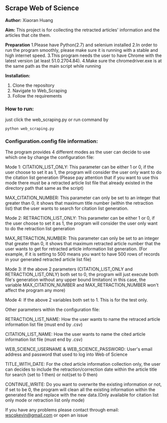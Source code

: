 ## Scrape Web of Science

**Author:** Xiaoran Huang

**Aim:** This project is for collecting the retracted articles' information and the articles that cite them.

**Preparation**
1.Please have Python(2.7) and selenium installed
2.In order to run the program smoothly, please make sure it is running with a stable and high internet speed.
3.This program needs the user to have Chrome with the latest version (at least 51.0.2704.84).
4.Make sure the chromedriver.exe is at the same path as the main script while running

**Installation:**  
1. Clone the repository  
2. Navigate to Web_Scraping
3. Follow the requirements

### How to run: 

just click the web_scraping.py or run command by 
```
python web_scraping.py
```

### Configuration.config file information:

The program provides 4 different modes as the user can decide to use which one by change the configuration file:

Mode 1: CITATION_LIST_ONLY: This parameter can be either 1 or 0, if the user choose to set it as 1, the program will consider the user only want to do the citation list generation (Please pay attention that if you want to use this mode there must be a retracted article list file that already existed in the directory path that same as the script)

MAX_CITATION_NUMBER: This parameter can only be set to an integer that greater than 0, it shows that maximum title number (within the retraction list) that the user wants to search for citation list generation.

Mode 2: RETRACTION_LIST_ONLY: This parameter can be either 1 or 0, if the user choose to set it as 1, the program will consider the user only want to do the retraction list generation

MAX_RETRACTION_NUMBER: This parameter can only be set to an integer that greater than 0, it shows that maximum retracted article number that the user wants to get for retracted article information list generation. (For example, if it is setting to 500 means you want to have 500 rows of records in your generated retracted article list file)

Mode 3: If the above 2 parameters (CITATION_LIST_ONLY and RETRACTION_LIST_ONLY) both set to 0, the program will just execute both file's generation without any upper bound limitation( in this case, the variable MAX_CITATION_NUMBER and MAX_RETRACTION_NUMBER won't affect the program any more)

Mode 4: If the above 2 variables both set to 1. This is for the test only.

Other parameters within the configuration file:

RETRACTION_LIST_NAME: How the user wants to name the retraced article information list file (must end by .csv)

CITATION_LIST_NAME: How the user wants to name the cited article information list file (must end by .csv)

WEB_SCIENCE_USERNAME & WEB_SCIENCE_PASSWORD: User's email address and password that used to log into Web of Science

TITLE_WITH_DATE: For the cited article information collection only, the user can decides to include the retraction/correction date within the article title for search (set to 1 then) or not(set to 0 then)

CONTINUE_WRITE: Do you want to overwrite the existing information or not, if set to be 0, the program will clean all the existing information within the generated file and replace with the new data.(Only available for citation list only mode or retraction list only mode)

If you have any problems please contact through email: [wscqkevin@gmail.com](mailto:wscqkevin@gmail.com) or open an issue
